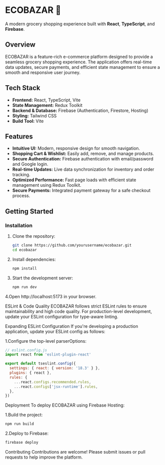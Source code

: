 # ECOBAZAR 🌿
A modern grocery shopping experience built with **React**, **TypeScript**, and **Firebase**.

## Overview
ECOBAZAR is a feature-rich e-commerce platform designed to provide a seamless grocery shopping experience. The application offers real-time data updates, secure payments, and efficient state management to ensure a smooth and responsive user journey.

## Tech Stack
- **Frontend:** React, TypeScript, Vite
- **State Management:** Redux Toolkit
- **Backend & Database:** Firebase (Authentication, Firestore, Hosting)
- **Styling:** Tailwind CSS
- **Build Tool:** Vite

## Features
- **Intuitive UI:** Modern, responsive design for smooth navigation.
- **Shopping Cart & Wishlist:** Easily add, remove, and manage products.
- **Secure Authentication:** Firebase authentication with email/password and Google login.
- **Real-time Updates:** Live data synchronization for inventory and order tracking.
- **Optimized Performance:** Fast page loads with efficient state management using Redux Toolkit.
- **Secure Payments:** Integrated payment gateway for a safe checkout process.

## Getting Started
### Installation
1. Clone the repository:
   ```sh
   git clone https://github.com/yourusername/ecobazar.git
   cd ecobazar
2. Install dependencies:
   ```sh
   npm install
3. Start the development server:
   ```sh
   npm run dev
4.Open http://localhost:5173 in your browser.

ESLint & Code Quality
ECOBAZAR follows strict ESLint rules to ensure maintainability and high code quality. For production-level development, update your ESLint configuration for type-aware linting.

Expanding ESLint Configuration
If you're developing a production application, update your ESLint config as follows:

1.Configure the top-level parserOptions:
```js
// eslint.config.js
import react from 'eslint-plugin-react'

export default tseslint.config({
  settings: { react: { version: '18.3' } },
  plugins: { react },
  rules: {
    ...react.configs.recommended.rules,
    ...react.configs['jsx-runtime'].rules,
  },
})
```
Deployment
To deploy ECOBAZAR using Firebase Hosting:

1.Build the project:
```sh
npm run build
```
2.Deploy to Firebase:
```sh
firebase deploy
```
Contributing
Contributions are welcome! Please submit issues or pull requests to help improve the platform.
